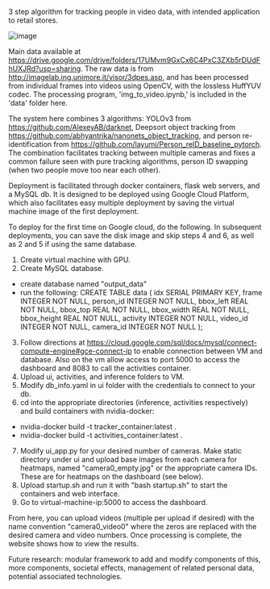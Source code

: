3 step algorithm for tracking people in video data, with intended application to retail stores.

![image](https://imgur.com/a/2bUxNDO)

Main data available at https://drive.google.com/drive/folders/17UMvm9GxCx6C4PxC3ZXb5rDUdFhUXJRd?usp=sharing.
The raw data is from http://imagelab.ing.unimore.it/visor/3dpes.asp, and has been processed from individual frames into videos using OpenCV, with the lossless HuffYUV codec. The processing program, 'img_to_video.ipynb,' is included in the 'data' folder here.

The system here combines 3 algorithms: YOLOv3 from https://github.com/AlexeyAB/darknet, Deepsort object tracking from https://github.com/abhyantrika/nanonets_object_tracking, and person re-identification from https://github.com/layumi/Person_reID_baseline_pytorch. The combination facilitates tracking between multiple cameras and fixes a common failure seen with pure tracking algorithms, person ID swapping (when two people move too near each other).

Deployment is facilitated through docker containers, flask web servers, and a MySQL db. It is designed to be deployed using Google Cloud Platform, which also facilitates easy multiple deployment by saving the virtual machine image of the first deployment.

To deploy for the first time on Google cloud, do the following. In subsequent deployments, you can save the disk image and skip steps 4 and 6, as well as 2 and 5 if using the same database.

1. Create virtual machine with GPU.
2. Create MySQL database.
- create database named "output_data"
- run the following:
  CREATE TABLE data
  (
  idx SERIAL PRIMARY KEY,
  frame INTEGER NOT NULL,
  person_id INTEGER NOT NULL,
  bbox_left REAL NOT NULL,
  bbox_top REAL NOT NULL,
  bbox_width REAL NOT NULL,
  bbox_height REAL NOT NULL,
  activity INTEGER NOT NULL,
  video_id INTEGER NOT NULL,
  camera_id INTEGER NOT NULL
  );
3. Follow directions at https://cloud.google.com/sql/docs/mysql/connect-compute-engine#gce-connect-ip to enable connection between VM and database. Also on the vm allow access to port 5000 to access the dashboard and 8083 to call the activities container.
4. Upload ui, activities, and inference folders to VM.
5. Modify db_info.yaml in ui folder with the credentials to connect to your db.
6. cd into the appropriate directories (inference, activities respectively) and build containers with nvidia-docker: 
- nvidia-docker build -t tracker_container:latest .
- nvidia-docker build -t activities_container:latest .
7. Modify ui_app.py for your desired number of cameras. Make static directory under ui and upload base images from each camera for heatmaps, named "camera0_empty.jpg" or the appropriate camera IDs. These are for heatmaps on the dashboard (see below).
8. Upload startup.sh and run it with "bash startup.sh" to start the containers and web interface.
9. Go to virtual-machine-ip:5000 to access the dashboard.

From here, you can upload videos (multiple per upload if desired) with the name convention "camera0_video0" where the zeros are replaced with the desired camera and video numbers. Once processing is complete, the website shows how to view the results.




Future research: modular framework to add and modify components of this, more components, societal effects, management of related personal data, potential associated technologies. 
